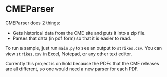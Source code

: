 # CMEParser
CMEParser does 2 things:

* Gets historical data from the CME site and puts it into a zip file.
* Parses that data (in pdf form) so that it is easier to read.

To run a sample, just run `main.py` to see an output to `strikes.csv`.
You can view `strikes.csv` in Excel, Notepad, or any other text editor.

Currently this project is on hold because the PDFs that the CME releases are all different, so one would need a new parser for each PDF.
